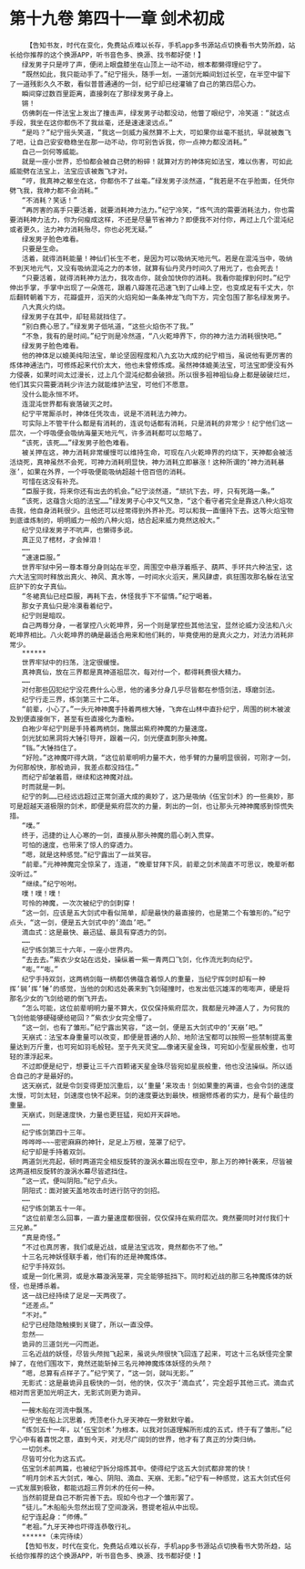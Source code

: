 # 第十九卷 第四十一章 剑术初成
        【告知书友，时代在变化，免费站点难以长存，手机app多书源站点切换看书大势所趋，站长给你推荐的这个换源APP，听书音色多、换源、找书都好使！】
       绿发男子只是哼了声，便闭上眼盘膝坐在山顶上一动不动，根本都懒得理纪宁了。
       “既然如此，我只能动手了。”纪宁摇头，随手一划，一道剑光瞬间划过长空，在半空中留下了一道残影久久不散，看似普普通通的一剑，纪宁却已经灌输了自己的第四层心力。
       瞬间穿过数百里距离，直接刺在了那绿发男子身上。
       锵！
       仿佛刺在一件法宝上发出了撞击声，绿发男子动都没动，他瞥了眼纪宁，冷笑道：“就这点手段，我坐在这你都伤不了我丝毫，还是速速滚远点。”
       “是吗？”纪宁摇头笑道，“我这一剑威力虽然算不上大，可如果你丝毫不抵抗，早就被轰飞了吧，让自己安安稳稳坐在那一动不动，你可别告诉我，你一点神力都没消耗。”
       自己一剑何等威能。
       就是一座小世界，恐怕都会被自己劈的粉碎！就算对方的神体宛如法宝，难以伤害，可如此威能劈在法宝上，法宝应该被轰飞才对。
       “哼，我真神之躯坐在这，你都伤不了丝毫。”绿发男子淡然道，“我若是不在乎脸面，任凭你劈飞我，我神力都不会消耗。”
       “不消耗？笑话！”
       “再厉害的高手只要活着，就要消耗神力法力。”纪宁冷笑，“炼气流的需要消耗法力，你也需要消耗神力法力，你为何瘦成这样，不还是尽量节省神力？即便我不对付你，再过上几个混沌纪或者更久，法力神力消耗殆尽，你也必死无疑。”
       绿发男子脸色难看。
       只要是生命。
       活着，就得消耗能量！神仙们长生不老，是因为可以吸纳天地元气。若是在混沌当中，吸纳不到天地元气，又没有吸纳混沌之力的本领，就算有仙丹灵丹时间久了用光了，也会死去！
       “只要活着，就得消耗神力法力，我攻击你，就会加快你的消耗。我看你能撑到何时。”纪宁伸出手掌，手掌中出现了一朵莲花，跟着八瓣莲花迅速飞到了山峰上空，也变成足有千丈大，尔后翻转朝着下方，花瓣盛开，滔天的火焰宛如一条条神龙飞向下方，完全包围了那名绿发男子。
       八大真火灼烧。
       绿发男子在其中，却轻易就挡住了。
       “别白费心思了。”绿发男子低吼道，“这些火焰伤不了我。”
       “不急，我有的是时间。”纪宁则是冷然道，“八火乾坤界下，你的神力法力消耗很快吧。”
       绿发男子脸色难看。
       他的神体足以媲美纯阳法宝，单论坚固程度和八九玄功大成的纪宁相当，虽说他有更厉害的炼体神通法门，可修炼起来代价太大，他也未曾修炼成。虽然神体媲美法宝，可法宝即便没有外力侵袭，如果时间太过漫长，过上几个混沌纪都会破损。所以很多祖神祖仙身上都是破破烂烂，他们其实只需要消耗少许法力就能维护法宝，可他们不愿意。
       没什么能永恒不坏。
       连混沌世界都有衰落破灭之时。
       纪宁平常厮杀时，神体任凭攻击，说是不消耗法力神力。
       可实际上不管干什么都是有消耗的，连说句话都有消耗，只是消耗的非常少！纪宁他们这一层次，一个呼吸便会吸纳海量天地元气，许多消耗都可以忽略了。
       “该死，该死……”绿发男子脸色难看。
       被关押在这，神力消耗非常缓慢可以维持生命，可现在八火乾坤界的灼烧下，天神都会被活活烧死，真神虽然不会死，可神力消耗明显快，神力消耗立即暴涨！这种所谓的‘神力消耗暴涨’，如果在外界，一个呼吸便能吸纳超越十倍百倍的消耗。
       可惜在这没有补充。
       “臣服于我，将来你还有出去的机会。”纪宁淡然道，“顽抗下去，哼，只有死路一条。”
       “该死，这蕴含火焰的法宝……”绿发男子心中又气又急，“这个看守者完全是靠这八种火焰攻击我，他自身消耗很少。且他还可以经常得到外界补充。可以和我一直僵持下去。这等火焰宝物到底谁炼制的，明明威力一般的八种火焰，结合起来威力竟然这般大。”
       纪宁见绿发男子不吭声，也懒得多说。
       真正见了棺材，才会掉泪！
       ……
       “速速臣服。”
       世界牢狱中另一尊本尊分身则站在半空，周围空中悬浮着瓶子、葫芦、手环共六种法宝，这六大法宝同时释放出真火、神风、真水等，一时间水火滔天，黑风肆虐，疯狂围攻那名躲在法宝庇护下的女子真仙。
       “冬裙真仙已经臣服，再耗下去，休怪我手下不留情。”纪宁喝着。
       那女子真仙只是冷漠看着纪宁。
       纪宁则是暗叹。
       自己两尊分身，一者掌控八火乾坤界，另一个则是掌控些其他法宝，显然论威力没法和八火乾坤界相比。八火乾坤界的确是最适合用来和他们耗的，毕竟使用的是真火之力，对法力消耗非常少。
       ******
       世界牢狱中的扫荡，注定很缓慢。
       真神真仙，放在三界都是真神道祖层次，每对付一个，都得耗费很大精力。
       ……
       对付那些囚犯纪宁没花费什么心思，他的诸多分身几乎尽皆都在参悟剑法，琢磨剑法。
       纪宁行走三界，练剑第三十二年。
       “前辈，小心了。”一头元神神魔手持着两根大锤，飞奔在山林中直扑纪宁，周围的树木被波及到便直接倒下，甚至有些直接化为齑粉。
       白袍少年纪宁则是手持着两柄剑，施展出紫府神魔的力量速度。
       剑光犹如黑洞将大锤引导开，跟着一闪，剑光便直刺那头神魔。
       “铛。”大锤挡住了。
       “好险。”这神魔吓得大跳，“这位前辈明明力量不大，他手臂的力量明显很弱，可刚才一剑，为何那般快，那般诡异，我差点都没挡住。”
       而纪宁却皱着眉，继续和这神魔对战。
       时而就是一刺。
       纪宁的刺……已经远远超过正常剑道大成的奥妙了，这乃是吸纳《伍宝剑术》的一些奥妙，那可是超越天道极限的剑术，即便是紫府层次的力量，刺出的一剑，也让那头元神神魔感到惊慌失措。
       “噗。”
       终于，迅捷的让人心寒的一剑，直接从那头神魔的眉心刺入贯穿。
       可怕的速度，也带来了惊人的穿透力。
       “嗯，就是这种感觉。”纪宁露出了一丝笑容。
       “前辈。”元神神魔完全惊呆了，连道，“晚辈甘拜下风，前辈之剑术简直不可思议，晚辈听都没听过。”
       “继续。”纪宁吩咐。
       噗！噗！噗！
       可怜的神魔，一次次被纪宁的剑刺穿！
       “这一剑，应该是五大剑式中看似简单，却是最快的最直接的，也是第二个有雏形的。”纪宁点头，“这一剑，便是五大剑式中的‘滴血’吧。”
       滴血式：这是最快、最迅猛、最具有穿透力的剑。
       ……
       纪宁练剑第三十六年，一座小世界内。
       “去去去。”紫衣少女站在远处，操纵着一紫一青两口飞剑，化作流光刺向纪宁。
       “嘭。”“嘭。”
       纪宁手持双剑，这两柄剑每一柄都仿佛蕴含着惊人的重量，当纪宁挥剑时却有一种挥‘锏’挥‘锤’的感觉，当他的剑和远处袭来到飞剑碰撞时，也发出低沉雄浑的嘭嘭声，硬是将那名少女的飞剑给砸的倒飞开去。
       “怎么可能，这位前辈明明力量不算大，仅仅保持紫府层次，我都是元神道人了，为何我的飞剑他能够硬碰硬给砸回？”紫衣少女完全懵了。
       “这一剑，也有了雏形。”纪宁露出笑容，“这一剑，便是五大剑式中的‘天崩’吧。”
       天崩式：法宝本身重量可以改变，即便是普通的人阶、地阶法宝都可以按照一些禁制提高重量达到万斤重，也可宛如羽毛般轻。至于先天灵宝……像诸天星金珠，可宛如小型星辰般重，也可轻的漂浮起来。
       不过即便是纪宁，想要让三千六百颗诸天星金珠尽皆宛如星辰般重，他也没法操纵。所以适合自己的才是最好的。
       这天崩式，就是令剑变得更加沉重后，以‘重量’来攻击！剑如果重的离谱，也会令剑的速度太慢，可剑太轻，剑速度也快不起来。剑的速度要达到最快，根据修炼者的实力，是有个最佳的重量。
       天崩式，则是速度快，力量也更狂猛，宛如开天辟地。
       ……
       纪宁练剑第四十三年。
       哗哗哗~~~密密麻麻的神针，足足上万根，笼罩了纪宁。
       纪宁却是手持着双剑。
       两道剑光亮起，顿时两道完全相反旋转的漩涡水幕出现在空中，那上万的神针袭来，尽皆被这两道相反旋转的漩涡水幕尽皆遮挡住。
       “这一式，便叫阴阳。”纪宁点头。
       阴阳式：面对披天盖地攻击时进行防守的剑招。
       ……
       纪宁练剑第五十一年。
       “这位前辈怎么回事，一直力量速度都很弱，仅仅保持在紫府层次。竟然要同时对付我们十三兄弟。”
       “真是奇怪。”
       “不过也真厉害，我们或是近战，或是法宝远攻，竟然都伤不了他。”
       十三名元神妖怪联手着，他们有的还是神魔炼体。
       纪宁手持双剑。
       或是一剑化黑洞，或是水幕漩涡笼罩，完全能够抵挡下。同时和近战的那三名神魔炼体的妖怪，也是搏杀着。
       这一战已经持续了足足一天两夜了。
       “还差点。”
       “不对。”
       纪宁已经隐隐触摸到关键了，所以一直没停。
       忽然——
       诡异的三道剑光一闪而逝。
       三名近战的妖怪，尽皆头颅抛飞起来，虽说头颅很快飞回连了起来，可这十三名妖怪完全蒙掉了，在他们围攻下，竟然还能斩掉三名元神神魔炼体妖怪的头颅？
       “嗯，总算有点样子了。”纪宁笑了，“这一剑，就叫无影。”
       无影式：这是最诡异且极快的一剑，他的快，仅次于‘滴血式’，完全超乎其他三式。滴血式相对而言更加光明正大，无影式则更为诡异。
       ……
       一艘木船在河流中飘荡。
       纪宁坐在船上沉思着，秃顶老仆九牙天神在一旁默默守着。
       “练剑五十一年，以‘伍宝剑术’为根本，以我对剑道理解所形成的五式，终于有了雏形。”纪宁心中有着喜悦之意，直到今天，对无尽广阔剑的世界，他才有了真正的分类归纳。
       一切剑术。
       尽皆可分化为这五式。
       伍宝剑术前两篇，也被纪宁拆分熔炼其中。使得纪宁这五大剑式都非常的快！
       “明月剑术五大剑式，唯心、阴阳、滴血、天崩、无影。”纪宁有一种感觉，这五大剑式任何一式发展到极致，都能远超三界剑术的任何一种。
       当然前提是自己不断完善下去。现如今也才一个雏形罢了。
       “徒儿。”木船船头忽然出现了空间漩涡，菩提老祖从中出现。
       纪宁连起身：“师傅。”
       “老祖。”九牙天神也吓得连恭敬行礼。
       ******（未完待续）
       【告知书友，时代在变化，免费站点难以长存，手机app多书源站点切换看书大势所趋，站长给你推荐的这个换源APP，听书音色多、换源、找书都好使！】